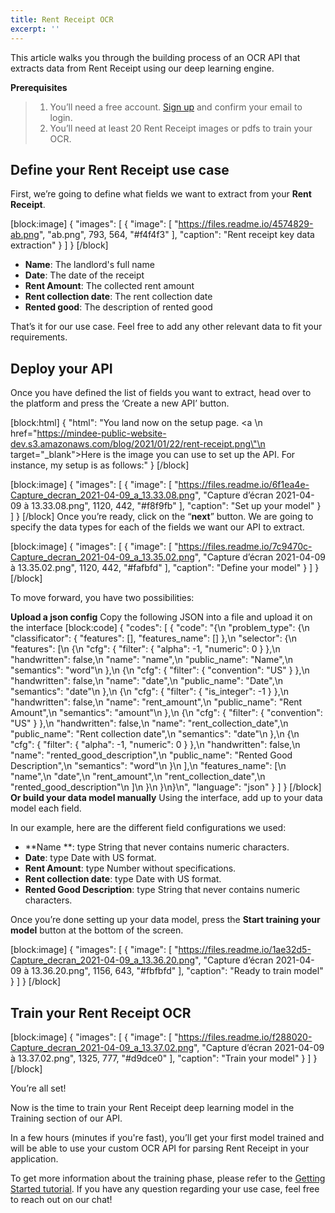 ```yaml
---
title: Rent Receipt OCR
excerpt: ''
---
```

This article walks you through the building process of an OCR API that extracts data from Rent Receipt using our deep learning engine.

**Prerequisites**
> 1. You’ll need a free account. [Sign up](https://platform.mindee.com/signup) and confirm your email to login.
> 2. You’ll need at least 20 Rent Receipt images or pdfs to train your OCR.

## Define your Rent Receipt use case
 

First, we’re going to define what fields we want to extract from your **Rent Receipt**. 


[block:image]
{
  "images": [
    {
      "image": [
        "https://files.readme.io/4574829-ab.png",
        "ab.png",
        793,
        564,
        "#f4f4f3"
      ],
      "caption": "Rent receipt key data extraction"
    }
  ]
}
[/block]
  * **Name**: The landlord's full name 
  *  **Date**: The date of the receipt
  *  **Rent Amount**: The collected rent amount 
  *  **Rent collection date**: The rent collection date 
  *  **Rented good**: The description of rented good
 

 

That’s it for our use case. Feel free to add any other relevant data to fit your requirements.

 

 

## Deploy your API
 

Once you have defined the list of fields you want to extract, head over to the platform and press the ‘Create a new API’ button.


[block:html]
{
  "html": "You land now on the setup page. <a \n   href=\"https://mindee-public-website-dev.s3.amazonaws.com/blog/2021/01/22/rent-receipt.png\"\n   target=\"_blank\">Here is the image</a> you can use to set up the API. For instance, my setup is as follows:"
}
[/block]

[block:image]
{
  "images": [
    {
      "image": [
        "https://files.readme.io/6f1ea4e-Capture_decran_2021-04-09_a_13.33.08.png",
        "Capture d’écran 2021-04-09 à 13.33.08.png",
        1120,
        442,
        "#f8f9fb"
      ],
      "caption": "Set up your model"
    }
  ]
}
[/block]
Once you’re ready, click on the “**next**” button. We are going to specify the data types for each of the fields we want our API to extract.


[block:image]
{
  "images": [
    {
      "image": [
        "https://files.readme.io/7c9470c-Capture_decran_2021-04-09_a_13.35.02.png",
        "Capture d’écran 2021-04-09 à 13.35.02.png",
        1120,
        442,
        "#fafbfd"
      ],
      "caption": "Define your model"
    }
  ]
}
[/block]

To move forward, you have two possibilities:

**Upload a json config**
Copy the following JSON into a file and upload it on the interface
[block:code]
{
  "codes": [
    {
      "code": "{\n  \"problem_type\": {\n    \"classificator\": { \"features\": [], \"features_name\": [] },\n    \"selector\": {\n      \"features\": [\n        {\n          \"cfg\": { \"filter\": { \"alpha\": -1, \"numeric\": 0 } },\n          \"handwritten\": false,\n          \"name\": \"name\",\n          \"public_name\": \"Name\",\n          \"semantics\": \"word\"\n        },\n        {\n          \"cfg\": { \"filter\": { \"convention\": \"US\" } },\n          \"handwritten\": false,\n          \"name\": \"date\",\n          \"public_name\": \"Date\",\n          \"semantics\": \"date\"\n        },\n        {\n          \"cfg\": { \"filter\": { \"is_integer\": -1 } },\n          \"handwritten\": false,\n          \"name\": \"rent_amount\",\n          \"public_name\": \"Rent Amount\",\n          \"semantics\": \"amount\"\n        },\n        {\n          \"cfg\": { \"filter\": { \"convention\": \"US\" } },\n          \"handwritten\": false,\n          \"name\": \"rent_collection_date\",\n          \"public_name\": \"Rent collection date\",\n          \"semantics\": \"date\"\n        },\n        {\n          \"cfg\": { \"filter\": { \"alpha\": -1, \"numeric\": 0 } },\n          \"handwritten\": false,\n          \"name\": \"rented_good_description\",\n          \"public_name\": \"Rented Good Description\",\n          \"semantics\": \"word\"\n        }\n      ],\n      \"features_name\": [\n        \"name\",\n        \"date\",\n        \"rent_amount\",\n        \"rent_collection_date\",\n        \"rented_good_description\"\n      ]\n    }\n  }\n}\n",
      "language": "json"
    }
  ]
}
[/block]
**Or build your data model manually**
Using the interface, add up to your data model each field.

In our example, here are the different field configurations we used:

  *   **Name **: type String that never contains numeric characters.
  * **Date**: type Date with US format.  
  * **Rent Amount**: type Number without specifications.
  * **Rent collection date**: type Date with US format.
  * **Rented Good Description**: type String that never contains numeric characters. 

 

Once you’re done setting up your data model, press the **Start training your model** button at the bottom of the screen.

 

[block:image]
{
  "images": [
    {
      "image": [
        "https://files.readme.io/1ae32d5-Capture_decran_2021-04-09_a_13.36.20.png",
        "Capture d’écran 2021-04-09 à 13.36.20.png",
        1156,
        643,
        "#fbfbfd"
      ],
      "caption": "Ready to train model"
    }
  ]
}
[/block]
 
 
## Train your Rent Receipt OCR
 

 


 
[block:image]
{
  "images": [
    {
      "image": [
        "https://files.readme.io/f288020-Capture_decran_2021-04-09_a_13.37.02.png",
        "Capture d’écran 2021-04-09 à 13.37.02.png",
        1325,
        777,
        "#d9dce0"
      ],
      "caption": "Train your model"
    }
  ]
}
[/block]
 

You’re all set! 

 

Now is the time to train your Rent Receipt deep learning model in the Training section of our API. 

 

In a few hours (minutes if you're fast), you’ll get your first model trained and will be able to use your custom OCR API for parsing Rent Receipt in your application.

To get more information about the training phase, please refer to the  [Getting Started tutorial](doc:build-your-first-document-parsing-api). If you have any question regarding your use case, feel free to reach out on our chat!